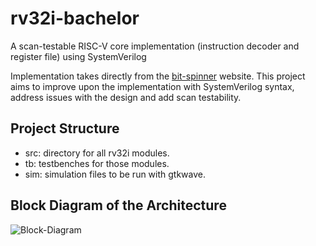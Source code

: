# rv32i-bachelor
A scan-testable RISC-V core implementation (instruction decoder and register file) using SystemVerilog

Implementation takes directly from the [bit-spinner](https://www.bit-spinner.com/rv32i/rv32i-introduction) website.
This project aims to improve upon the implementation with SystemVerilog syntax, address issues with the design and
add scan testability.

## Project Structure
- src: directory for all rv32i modules.
- tb: testbenches for those modules.
- sim: simulation files to be run with gtkwave.

## Block Diagram of the Architecture
![Block-Diagram](https://www.bit-spinner.com/static/images/RV32I-Single-Cycle-Archv2.svg)
